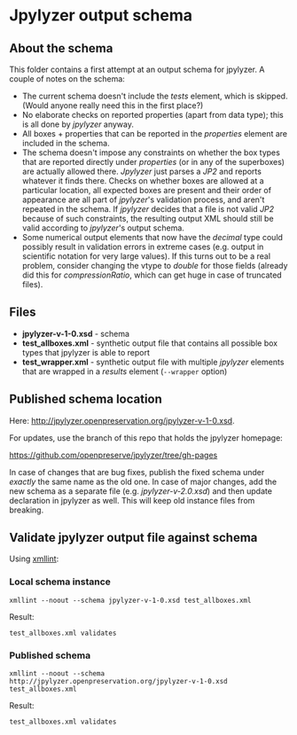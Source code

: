 # Jpylyzer output schema

## About the schema
This folder contains a first attempt at an output schema for jpylyzer. A couple of notes on the schema:

* The current schema doesn't include the *tests* element, which is skipped. (Would anyone really need this in the first place?)
* No elaborate checks on reported properties (apart from data type); this is all done by *jpylyzer* anyway.
* All boxes + properties that can be reported in the *properties* element are included in the schema.
* The schema doesn't impose any constraints on whether the box types that are reported directly under *properties* (or in any of the superboxes) are actually allowed there. *Jpylyzer* just parses a *JP2* and reports whatever it finds there. Checks on whether boxes are allowed at a particular location, all expected boxes are present and their order of appearance are all part of *jpylyzer*'s validation process, and aren't repeated in the schema. If *jpylyzer* decides that a file is not valid *JP2* because of such constraints, the resulting output XML should still be valid according to *jpylyzer*'s output schema.
* Some numerical output elements that now have the *decimal* type could possibly result in validation errors in extreme cases (e.g. output in scientific notation for very large values). If this turns out to be a real problem, consider changing the vtype to *double* for those fields (already did this for *compressionRatio*, which can get huge in case of truncated files).

## Files

* **jpylyzer-v-1-0.xsd** - schema
* **test_allboxes.xml** - synthetic output file that contains all possible box types that jpylyzer is able to report
* **test_wrapper.xml** - synthetic output file with multiple *jpylyzer* elements that are wrapped in a *results* element (`--wrapper` option)

## Published schema location

Here: <http://jpylyzer.openpreservation.org/jpylyzer-v-1-0.xsd>. 

For updates, use the branch of this repo that holds the jpylyzer homepage:

<https://github.com/openpreserve/jpylyzer/tree/gh-pages>

In case of changes that are bug fixes, publish the fixed schema under *exactly* the same name as the old one. In case of major changes, add the new schema as a separate file (e.g. *jpylyzer-v-2.0.xsd*) and then update declaration in jpylyzer as well. This will keep old instance files from breaking.

## Validate jpylyzer output file against schema

Using [xmllint](http://xmlsoft.org/xmllint.html):

### Local schema instance

    xmllint --noout --schema jpylyzer-v-1-0.xsd test_allboxes.xml 

Result:

    test_allboxes.xml validates

### Published schema

    xmllint --noout --schema http://jpylyzer.openpreservation.org/jpylyzer-v-1-0.xsd test_allboxes.xml 

Result:

    test_allboxes.xml validates
